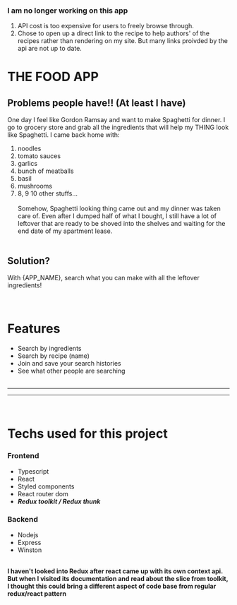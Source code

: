 ### I am no longer working on this app  
  
1. API cost is too expensive for users to freely browse through.  
2. Chose to open up a direct link to the recipe to help authors' of the recipes rather than rendering on my site. But many links proivded by the api are not up to date.


# THE FOOD APP

## Problems people have!! (At least I have)

One day I feel like Gordon Ramsay and want to make Spaghetti for dinner. I go to grocery store and grab all the ingredients that will help my THING look like Spaghetti. I came back home with:</br>

1. noodles
2. tomato sauces
3. garlics
4. bunch of meatballs
5. basil
6. mushrooms
7. 8, 9 10 other stuffs...
   </br>
   </br>
   Somehow, Spaghetti looking thing came out and my dinner was taken care of. Even after I dumped half of what I bought, I still have a lot of leftover that are ready to be shoved into the shelves and waiting for the end date of my apartment lease.
   </br>
   </br>

## Solution?

With {APP_NAME}, search what you can make with all the leftover ingredients!
</br>
</br>
</br>

# Features

- Search by ingredients
- Search by recipe (name)
- Join and save your search histories
- See what other people are searching
  </br>
  </br>

---

---

</br>

# Techs used for this project

### Frontend

- Typescript
- React
- Styled components
- React router dom
- **_Redux toolkit / Redux thunk_**
  </br>

### Backend

- Nodejs
- Express
- Winston
  </br>
  </br>

**I haven't looked into Redux after react came up with its own context api. But when I visited its documentation and read about the slice from toolkit, I thought this could bring a different aspect of code base from regular redux/react pattern**
